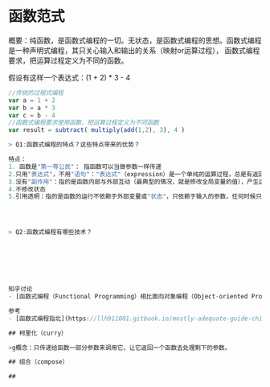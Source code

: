 # 函数范式
概要：纯函数，是函数式编程的一切。无状态，是函数式编程的思想。函数式编程是一种声明式编程，其只关心输入和输出的关系（映射or运算过程），
函数式编程要求，把运算过程定义为不同的函数。

假设有这样一个表达式：(1 + 2) *  3 - 4
```JavaScript
//传统的过程式编程
var a = 1 + 2
var b = a * 3
var c = b - 4
//函数式编程要求使用函数，把运算过程定义为不同函数
var result = subtract( multiply(add(1,2), 3), 4 )

> Q1:函数式编程的特点？这些特点带来的优势？

特点：
1. 函数是"第一等公民"： 指函数可以当做参数一样传递
2.只用"表达式"，不用"语句"："表达式"（expression）是一个单纯的运算过程，总是有返回值；"语句"（statement）是执行某种操作，没有返回值。
3.没有"副作用"：指的是函数内部与外部互动（最典型的情况，就是修改全局变量的值），产生运算以外的其他结果。所有功能就是返回一个新的值，没有其他行为，尤其是不得修改外部变量的值。
4.不修改状态
5.引用透明：指的是函数的运行不依赖于外部变量或"状态"，只依赖于输入的参数，任何时候只要参数相同，引用函数所得到的返回值总是相同的




> Q2:函数式编程有哪些技术？     







知乎讨论
- [函数式编程（Functional Programming）相比面向对象编程（Object-oriented Programming）有哪些优缺点？](https://www.zhihu.com/question/19732025)

参考
- [函数式编程指北](https://llh911001.gitbook.io/mostly-adequate-guide-chinese/)

## 柯里化（curry）

>g概念：只传递给函数一部分参数来调用它，让它返回一个函数去处理剩下的参数。

## 组合（compose）

## 